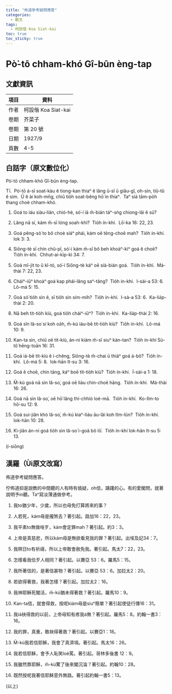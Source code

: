 ```yaml
---
title: "佈道參考疑問應答"
categories:
  - 散文
tags:
  - 柯設偕 Koa Siat-kai
toc: true
toc_sticky: true
---
```


# Pò͘-tō chham-khó Gî-būn èng-tap

## 文獻資訊

| 項目 | 資料 |
|---|---|
| 作者 | 柯設偕 Koa Siat-kai |
| 卷期 | 芥菜子 |
| 卷期 | 第 20 號 |
| 日期 | 1927/9 |
| 頁數 | 4-5 |

## 白話字（原文數位化）

Pò͘-tō chham-khó Gî-būn èng-tap.

Tī.  Pò͘-tō á-sī soat-kàu ê tiong-kan thiaⁿ ê lâng ū-sî ū giâu-gî, oh-sìn, tiû-tû ê sim.  Ū ê ài koh-mn̄g, chiū tio̍h soat-bêng hō͘ in thiaⁿ.  Taⁿ siá tām-po̍h thang choè chham-khó.

1. Goá to iáu siàu-liân, chió-hè, só͘-í iā m̄-bián táⁿ-sǹg chiong-lâi ê sū?

2. Lâng nā sí, kám m̄-sī lóng soah-khì?  Tio̍h ín-khí.  Lō͘-ka 16: 22, 23.

3. Goá pêng-sò͘ to bô choè siáⁿ phái, kám oē tēng-choē mah?  Tio̍h ín-khí.  Iok 3: 3.

4. Siōng-tè sī chin chû-pī, só͘-í kám m̄-sī bô beh khoàⁿ-kìⁿ goá ê choē?  Tio̍h ín-khí.  Chhut-ai-ki̍p-kì 34: 7.

5. Goá mî-ji̍t to ū kî-tó, só͘-í Siōng-tè káⁿ oē sià-bián goá.  Tio̍h ín-khí.  Má-thài 7: 22, 23.

6. Cháiⁿ-iūⁿ khoàⁿ goá kap phái-lâng saⁿ-tâng?  Tio̍h ín-khí.  I-sài-a 53: 6.  Lô-má 5: 15.

7. Goá só͘ tio̍h sìn ê, sī tio̍h sìn sím-mi̍h?  Tio̍h ín-khí.  I-sà-a 53: 6.  Ka-lia̍p-thài 2: 20.

8. Nā beh tit-tio̍h kiù, goá tio̍h cháiⁿ-iūⁿ?  Tio̍h ín-khí.  Ka-lia̍p-thài 2: 16.

9. Goá sîn Iâ-so͘ sí koh oa̍h, m̄-kú iáu-bē tit-tio̍h kiù?  Tio̍h ín-khí.  Lô-má 10: 9.

10. Kan-ta sìn, chiū oē tit-kiù, án-ni kiám m̄-sī siuⁿ kán-tan?  Tio̍h ín-khí Sù-tô͘ hēng-toān 16: 31.

11. Goá iá-bē tit-kiù ê í-chêng, Siōng-tè m̄-chai ū thiàⁿ goá á-bô?  Tio̍h ín-khí.  Lô-má 5: 8.  Iok-hān It-su 3: 16.

12. Goá ê choē, chin tāng, káⁿ boē tit-tio̍h kiù?  Tio̍h ín-khí.  Í-sài-a 1: 18.

13. M̄-kú goá nā sìn Iâ-so͘, goá oē liáu chin-choē hāng.  Tio̍h ín-khí.  Má-thài 16: 26.

14. Goá nā sìn Iâ-so͘, oē hō͘ lâng thí-chhiò loé-mā.  Tio̍h ín-khí.  Ko-lîm-to hō͘-su 12: 9.

15. Goá sui-jiân khò Iâ-so͘, m̄-kú kiaⁿ-liáu āu-lâi koh tîm-lûn?  Tio̍h ín-khí.  Iok-hān 10: 28.

16. Kì-jiân án-ni goá tio̍h sìn Iâ-so͘ ì-goā bô lō͘.  Tio̍h ín-khí Iok-hān It-su 5: 13.

(í-siōng)

## 漢羅（Ùi原文改寫）

佈道參考疑問應答。

佇佈道抑是說教的中間聽的人有時有僥疑，oh信，躊躇的心。有的愛閣問，就著說明予in聽。Taⁿ寫淡薄通做參考。

1. 我to猶少年，少歲，所以也毋免打算將來的事？

2. 人若死，kám毋是攏煞去？著引起。路加16：22，23。

3. 我平素to無做啥歹，kám會定罪mah？著引起。約3：3。

4. 上帝是真慈悲，所以kám毋是無欲看見我的罪？著引起。出埃及記34：7。

5. 我暝日to有祈禱，所以上帝敢會赦免我。著引起。馬太7：22，23。

6. 怎樣看我佮歹人相同？著引起。以賽亞 53：6。羅馬5：15。

7. 我所著信的，是著信甚物？著引起。以賽亞 53：6。加拉太2：20。

8. 若欲得著救，我著怎樣？著引起。加拉太2：16。

9. 我神耶穌死閣活，m̄-kú猶未得著救？著引起。羅馬10：9。

10. Kan-ta信，就會得救，按呢kiám毋是siuⁿ簡單？著引起使徒行傳16：31。

11. 我iá袂得救的以前，上帝毋知有疼我á無？著引起。羅馬5：8。約翰一書3：16。

12. 我的罪，真重，敢袂得著救？著引起。以賽亞1：18。

13. M̄-kú我若信耶穌，我會了真濟項。著引起。馬太16：26。

14. 我若信耶穌，會予人恥笑loé罵。著引起。哥林多後書 12：9。

15. 我雖然靠耶穌，m̄-kú驚了後來閣沉淪？著引起。約翰10：28。

16. 既然按呢我著信耶穌意外無路。著引起約翰一書5：13。

(以上)
